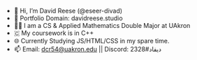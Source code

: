 - 👋 Hi, I’m David Reese (@eseer-divad)
- 👀 Portfolio Domain: davidreese.studio
- 🧑‍🎓 I am a CS & Applied Mathematics Double Major at UAkron
- 🇨 My coursework is in C++
- 🌐 Currently Studying JS/HTML/CSS in my spare time.
- 📫 Email: dcr54@uakron.edu || Discord: ديفاد#2328

<!---
eseer-divad/eseer-divad is a ✨ special ✨ repository because its `README.md` (this file) appears on your GitHub profile.
You can click the Preview link to take a look at your changes.
--->
